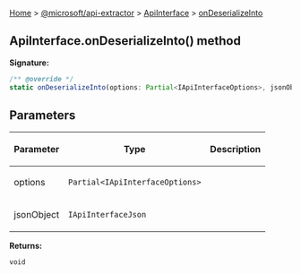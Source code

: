 [Home](./index) &gt; [@microsoft/api-extractor](./api-extractor.md) &gt; [ApiInterface](./api-extractor.apiinterface.md) &gt; [onDeserializeInto](./api-extractor.apiinterface.ondeserializeinto.md)

## ApiInterface.onDeserializeInto() method


<b>Signature:</b>

```typescript
/** @override */
static onDeserializeInto(options: Partial<IApiInterfaceOptions>, jsonObject: IApiInterfaceJson): void;
```

## Parameters

|  <p>Parameter</p> | <p>Type</p> | <p>Description</p> |
|  --- | --- | --- |
|  <p>options</p> | <p>`Partial<IApiInterfaceOptions>`</p> |  |
|  <p>jsonObject</p> | <p>`IApiInterfaceJson`</p> |  |

<b>Returns:</b>

`void`

